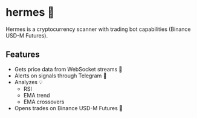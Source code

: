# hermes 💎
Hermes is a cryptocurrency scanner with trading bot capabilities (Binance USD-M Futures).

## Features
- Gets price data from WebSocket streams 🔌
- Alerts on signals through Telegram 🔔
- Analyzes 💡
  - RSI
  - EMA trend
  - EMA crossovers
- Opens trades on Binance USD-M Futures 💸
